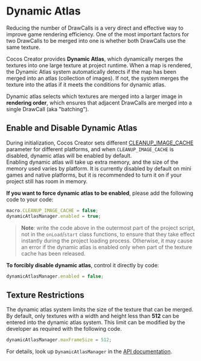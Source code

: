 # Dynamic Atlas

Reducing the number of DrawCalls is a very direct and effective way to improve game rendering efficiency. One of the most important factors for two DrawCalls to be merged into one is whether both DrawCalls use the same texture.

Cocos Creator provides **Dynamic Atlas**, which dynamically merges the textures into one large texture at project runtime. When a map is rendered, the Dynamic Atlas system automatically detects if the map has been merged into an atlas (collection of images). If not, the system merges the texture into the atlas if it meets the conditions for dynamic atlas.

Dynamic atlas selects which textures are merged into a larger image in **rendering order**, which ensures that adjacent DrawCalls are merged into a single DrawCall (aka "batching").

## Enable and Disable Dynamic Atlas

During initialization, Cocos Creator sets different [CLEANUP_IMAGE_CACHE](%__APIDOC__%/en/#/docs/3.4/en/core/ObjectLiteral/macro?id=cleanup_image_cache) parameter for different platforms, and when `CLEANUP_IMAGE_CACHE` is disabled, dynamic atlas will be enabled by default. <br>
Enabling dynamic atlas will take up extra memory, and the size of the memory used varies by platform. It is currently disabled by default on mini games and native platforms, but it is recommended to turn it on if your project still has room in memory.

**If you want to force dynamic atlas to be enabled**, please add the following code to your code:

```ts
macro.CLEANUP_IMAGE_CACHE = false;
dynamicAtlasManager.enabled = true;
```

> **Note**: write the code above in the outermost part of the project script, not in the `onLoad`/`start` class functions, to ensure that they take effect instantly during the project loading process. Otherwise, it may cause an error if the dynamic atlas is enabled only when part of the texture cache has been released.

**To forcibly disable dynamic atlas**, control it directly by code:

```ts
dynamicAtlasManager.enabled = false;
```

## Texture Restrictions

The dynamic atlas system limits the size of the texture that can be merged. By default, only textures with a width and height less than **512** can be entered into the dynamic atlas system. This limit can be modified by the developer as required with the following code.

```ts
dynamicAtlasManager.maxFrameSize = 512;
```

For details, look up `DynamicAtlasManager` in the [API documentation](%__APIDOC__%/en/#/).
